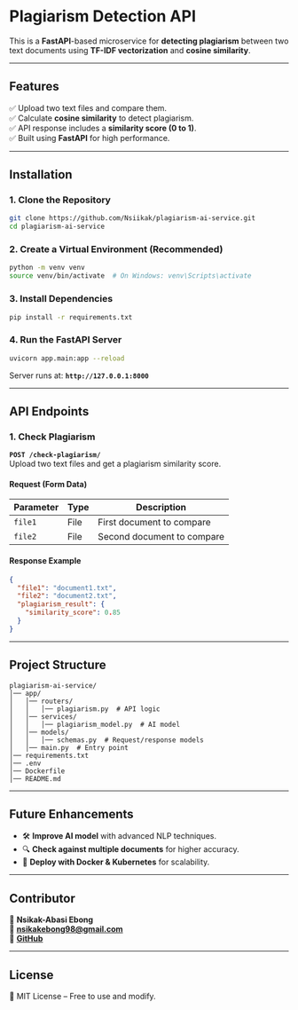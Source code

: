 # **Plagiarism Detection API**  
This is a **FastAPI**-based microservice for **detecting plagiarism** between two text documents using **TF-IDF vectorization** and **cosine similarity**.

---

## **Features**  
✅ Upload two text files and compare them.  
✅ Calculate **cosine similarity** to detect plagiarism.  
✅ API response includes a **similarity score (0 to 1)**.  
✅ Built using **FastAPI** for high performance.  

---

## **Installation**  

### **1. Clone the Repository**  
```bash
git clone https://github.com/Nsiikak/plagiarism-ai-service.git
cd plagiarism-ai-service
```

### **2. Create a Virtual Environment** (Recommended)  
```bash
python -m venv venv
source venv/bin/activate  # On Windows: venv\Scripts\activate
```

### **3. Install Dependencies**  
```bash
pip install -r requirements.txt
```

### **4. Run the FastAPI Server**  
```bash
uvicorn app.main:app --reload
```
Server runs at: **`http://127.0.0.1:8000`**

---

## **API Endpoints**  

### **1. Check Plagiarism**
**`POST /check-plagiarism/`**  
Upload two text files and get a plagiarism similarity score.  

#### **Request (Form Data)**
| Parameter | Type  | Description |
|-----------|------|-------------|
| `file1`  | File | First document to compare |
| `file2`  | File | Second document to compare |

#### **Response Example**
```json
{
  "file1": "document1.txt",
  "file2": "document2.txt",
  "plagiarism_result": {
    "similarity_score": 0.85
  }
}
```

---

## **Project Structure**
```
plagiarism-ai-service/
│── app/
│   │── routers/
│   │   │── plagiarism.py  # API logic
│   │── services/
│   │   │── plagiarism_model.py  # AI model 
│   │── models/
│   │   │── schemas.py  # Request/response models 
│   │── main.py  # Entry point
│── requirements.txt
│── .env
│── Dockerfile
│── README.md
```

---

## **Future Enhancements**
- 🛠 **Improve AI model** with advanced NLP techniques.  
- 🔍 **Check against multiple documents** for higher accuracy.  
- 🚀 **Deploy with Docker & Kubernetes** for scalability.  

---

## **Contributor**
👤 **Nsikak-Abasi Ebong**  
📧 **nsikakebong98@gmail.com**  
🔗 **[GitHub](https://github.com/Nsiikak)**  

---

## **License**
📜 MIT License – Free to use and modify.  

